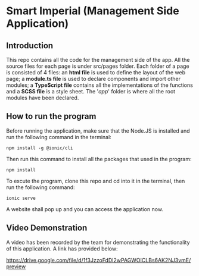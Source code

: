 # Smart Imperial (Management Side Application)

## Introduction

This repo contains all the code for the management side of the app. All the source files for each page is under src/pages folder. Each folder of a page is consisted of 4 files: an **html file** is used to define the layout of the web page; a **module.ts file** is used to declare components and import other modules; a **TypeScript file** contains all the implementations of the functions and a **SCSS file** is a style sheet. The '*app*' folder is where all the root modules have been declared.

## How to run the program

Before running the application, make sure that the Node.JS is installed and run the following command in the terminal:

```
npm install -g @ionic/cli
```

Then run this command to install all the packages that used in the program:

```
npm install
```

To excute the program, clone this repo and cd into it in the terminal, then run the following command:

```
ionic serve
```

A website shall pop up and you can access the application now.


## Video Demonstration

A video has been recorded by the team for demonstrating the functionality of this application.
A link has provided below:

https://drive.google.com/file/d/1f3JzzoFdDI2wPAGWOICLBs6AK2NJ3vmE/preview
